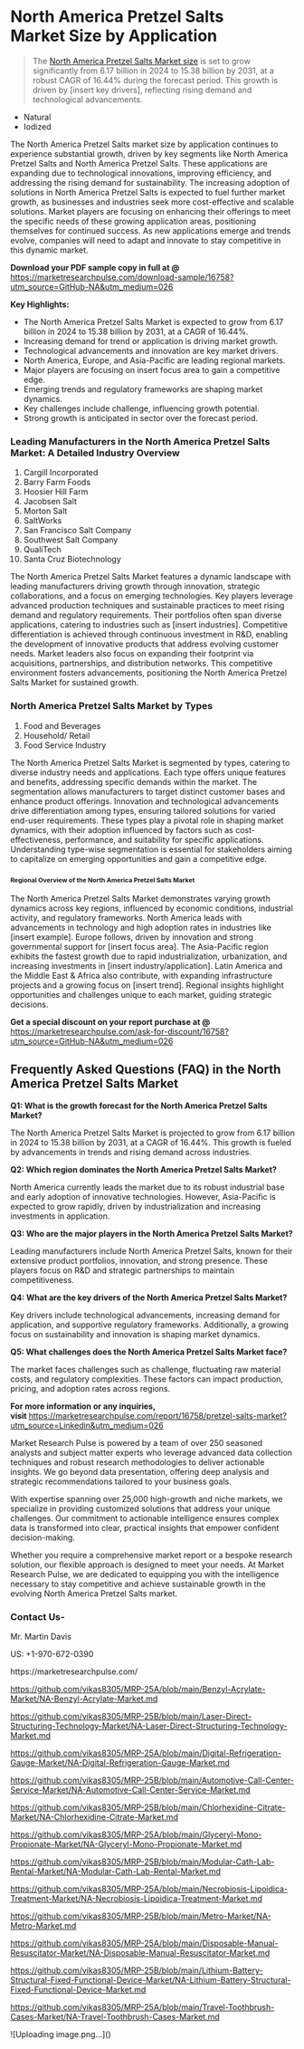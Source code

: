 <h1>North America Pretzel Salts Market&nbsp;Size by Application</h1><blockquote><p>The <a href="https://marketresearchpulse.com/download-sample/16758?utm_source=GitHub-NA&amp;utm_medium=026">North America Pretzel Salts Market size</a> is set to grow significantly from 6.17 billion in 2024 to 15.38 billion by 2031, at a robust CAGR of 16.44% during the forecast period. This growth is driven by [insert key drivers], reflecting rising demand and technological advancements.</p></blockquote><ul><li>Natural<li> Iodized</li></ul><p>The North America Pretzel Salts market size by application continues to experience substantial growth, driven by key segments like North America Pretzel Salts and North America Pretzel Salts. These applications are expanding due to technological innovations, improving efficiency, and addressing the rising demand for sustainability. The increasing adoption of solutions in North America Pretzel Salts is expected to fuel further market growth, as businesses and industries seek more cost-effective and scalable solutions. Market players are focusing on enhancing their offerings to meet the specific needs of these growing application areas, positioning themselves for continued success. As new applications emerge and trends evolve, companies will need to adapt and innovate to stay competitive in this dynamic market.</p><p><strong>Download your PDF sample copy in full at @ </strong><a href="https://marketresearchpulse.com/download-sample/16758?utm_source=GitHub-NA&amp;utm_medium=026">https://marketresearchpulse.com/download-sample/16758?utm_source=GitHub-NA&amp;utm_medium=026</a></p><p><strong>Key Highlights: </strong></p><ul><li>The North America Pretzel Salts Market is expected to grow from 6.17 billion in 2024 to 15.38 billion by 2031, at a CAGR of 16.44%.</li><li>Increasing demand for trend or application is driving market growth.</li><li>Technological advancements and innovation are key market drivers.</li><li>North America, Europe, and Asia-Pacific are leading regional markets.</li><li>Major players are focusing on insert focus area to gain a competitive edge.</li><li>Emerging trends and regulatory frameworks are shaping market dynamics.</li><li>Key challenges include challenge, influencing growth potential.</li><li>Strong growth is anticipated in sector over the forecast period.</li></ul><h3>Leading Manufacturers in the North America Pretzel Salts Market: A Detailed Industry Overview</h3><ol><li>Cargill Incorporated</li><li>Barry Farm Foods</li><li>Hoosier Hill Farm</li><li>Jacobsen Salt</li><li>Morton Salt</li><li>SaltWorks</li><li>San Francisco Salt Company</li><li>Southwest Salt Company</li><li>QualiTech</li><li>Santa Cruz Biotechnology</li></ol><div class="flex max-w-full flex-col flex-grow"><div class="min-h-8 text-message flex w-full flex-col items-end gap-2 whitespace-normal break-words [.text-message+&amp;]:mt-5" dir="auto" data-message-author-role="assistant" data-message-id="fd8432e4-4910-450d-b182-61b7bfb0a01f" data-message-model-slug="gpt-4o"><div class="flex w-full flex-col gap-1 empty:hidden first:pt-[3px]"><div class="markdown prose w-full break-words dark:prose-invert light"><p>The North America Pretzel Salts Market features a dynamic landscape with leading manufacturers driving growth through innovation, strategic collaborations, and a focus on emerging technologies. Key players leverage advanced production techniques and sustainable practices to meet rising demand and regulatory requirements. Their portfolios often span diverse applications, catering to industries such as [insert industries]. Competitive differentiation is achieved through continuous investment in R&amp;D, enabling the development of innovative products that address evolving customer needs. Market leaders also focus on expanding their footprint via acquisitions, partnerships, and distribution networks. This competitive environment fosters advancements, positioning the North America Pretzel Salts Market for sustained growth.</p></div></div></div></div><h3>North America Pretzel Salts Market by Types</h3><ol><li>Food and Beverages<li> Household/ Retail<li> Food Service Industry</li></ol><div class="flex max-w-full flex-col flex-grow"><div class="min-h-8 text-message flex w-full flex-col items-end gap-2 whitespace-normal break-words [.text-message+&amp;]:mt-5" dir="auto" data-message-author-role="assistant" data-message-id="084470be-0bb7-4664-bddf-5156b4f41249" data-message-model-slug="gpt-4o-mini"><div class="flex w-full flex-col gap-1 empty:hidden first:pt-[3px]"><div class="markdown prose w-full break-words dark:prose-invert light"><p>The North America Pretzel Salts Market is segmented by types, catering to diverse industry needs and applications. Each type offers unique features and benefits, addressing specific demands within the market. The segmentation allows manufacturers to target distinct customer bases and enhance product offerings. Innovation and technological advancements drive differentiation among types, ensuring tailored solutions for varied end-user requirements. These types play a pivotal role in shaping market dynamics, with their adoption influenced by factors such as cost-effectiveness, performance, and suitability for specific applications. Understanding type-wise segmentation is essential for stakeholders aiming to capitalize on emerging opportunities and gain a competitive edge.</p></div></div></div></div><h3><span style="font-size: 11px;">Regional Overview of the North America Pretzel Salts Market</span></h3><div class="flex max-w-full flex-col flex-grow"><div class="min-h-8 text-message flex w-full flex-col items-end gap-2 whitespace-normal break-words [.text-message+&amp;]:mt-5" dir="auto" data-message-author-role="assistant" data-message-id="e9038762-ce64-4e30-91c9-9bd413514231" data-message-model-slug="gpt-4o-mini"><div class="flex w-full flex-col gap-1 empty:hidden first:pt-[3px]"><div class="markdown prose w-full break-words dark:prose-invert light"><p>The North America Pretzel Salts Market demonstrates varying growth dynamics across key regions, influenced by economic conditions, industrial activity, and regulatory frameworks. North America leads with advancements in technology and high adoption rates in industries like [insert example]. Europe follows, driven by innovation and strong governmental support for [insert focus area]. The Asia-Pacific region exhibits the fastest growth due to rapid industrialization, urbanization, and increasing investments in [insert industry/application]. Latin America and the Middle East &amp; Africa also contribute, with expanding infrastructure projects and a growing focus on [insert trend]. Regional insights highlight opportunities and challenges unique to each market, guiding strategic decisions.</p></div></div></div></div><p><strong>Get a special discount on your report purchase at @ </strong><a href="https://marketresearchpulse.com/ask-for-discount/16758?utm_source=GitHub-NA&amp;utm_medium=026">https://marketresearchpulse.com/ask-for-discount/16758?utm_source=GitHub-NA&amp;utm_medium=026</a></p><h2>Frequently Asked Questions (FAQ) in the North America Pretzel Salts Market</h2><p><strong>Q1: What is the growth forecast for the North America Pretzel Salts Market?</strong></p><p>The North America Pretzel Salts Market is projected to grow from 6.17 billion in 2024 to 15.38 billion by 2031, at a CAGR of 16.44%. This growth is fueled by advancements in trends and rising demand across industries.</p><p><strong>Q2: Which region dominates the North America Pretzel Salts Market?</strong></p><p>North America currently leads the market due to its robust industrial base and early adoption of innovative technologies. However, Asia-Pacific is expected to grow rapidly, driven by industrialization and increasing investments in application.</p><p><strong>Q3: Who are the major players in the North America Pretzel Salts Market?</strong></p><p>Leading manufacturers include North America Pretzel Salts, known for their extensive product portfolios, innovation, and strong presence. These players focus on R&amp;D and strategic partnerships to maintain competitiveness.</p><p><strong>Q4: What are the key drivers of the North America Pretzel Salts Market?</strong></p><p>Key drivers include technological advancements, increasing demand for application, and supportive regulatory frameworks. Additionally, a growing focus on sustainability and innovation is shaping market dynamics.</p><p><strong>Q5: What challenges does the North America Pretzel Salts Market face?</strong></p><p>The market faces challenges such as challenge, fluctuating raw material costs, and regulatory complexities. These factors can impact production, pricing, and adoption rates across regions.</p><p><strong>For more information or any inquiries, visit&nbsp;</strong><a href="https://marketresearchpulse.com/report/16758/pretzel-salts-market?utm_source=Linkedin&utm_medium=026">https://marketresearchpulse.com/report/16758/pretzel-salts-market?utm_source=Linkedin&utm_medium=026</a></p><p>Market Research Pulse is powered by a team of over 250 seasoned analysts and subject matter experts who leverage advanced data collection techniques and robust research methodologies to deliver actionable insights. We go beyond data presentation, offering deep analysis and strategic recommendations tailored to your business goals.</p><p>With expertise spanning over 25,000 high-growth and niche markets, we specialize in providing customized solutions that address your unique challenges. Our commitment to actionable intelligence ensures complex data is transformed into clear, practical insights that empower confident decision-making.</p><p>Whether you require a comprehensive market report or a bespoke research solution, our flexible approach is designed to meet your needs. At Market Research Pulse, we are dedicated to equipping you with the intelligence necessary to stay competitive and achieve sustainable growth in the evolving North America Pretzel Salts market.</p><h3><strong>Contact Us-</strong></h3><p>Mr. Martin Davis</p><p>US: +1-970-672-0390</p><p>https://marketresearchpulse.com/</p><p><a href="https://github.com/vikas8305/MRP-25A/blob/main/Benzyl-Acrylate-Market/NA-Benzyl-Acrylate-Market.md">https://github.com/vikas8305/MRP-25A/blob/main/Benzyl-Acrylate-Market/NA-Benzyl-Acrylate-Market.md</a></p><p><a href="https://github.com/vikas8305/MRP-25B/blob/main/Laser-Direct-Structuring-Technology-Market/NA-Laser-Direct-Structuring-Technology-Market.md">https://github.com/vikas8305/MRP-25B/blob/main/Laser-Direct-Structuring-Technology-Market/NA-Laser-Direct-Structuring-Technology-Market.md</a></p><p><a href="https://github.com/vikas8305/MRP-25A/blob/main/Digital-Refrigeration-Gauge-Market/NA-Digital-Refrigeration-Gauge-Market.md">https://github.com/vikas8305/MRP-25A/blob/main/Digital-Refrigeration-Gauge-Market/NA-Digital-Refrigeration-Gauge-Market.md</a></p><p><a href="https://github.com/vikas8305/MRP-25B/blob/main/Automotive-Call-Center-Service-Market/NA-Automotive-Call-Center-Service-Market.md">https://github.com/vikas8305/MRP-25B/blob/main/Automotive-Call-Center-Service-Market/NA-Automotive-Call-Center-Service-Market.md</a></p><p><a href="https://github.com/vikas8305/MRP-25B/blob/main/Chlorhexidine-Citrate-Market/NA-Chlorhexidine-Citrate-Market.md">https://github.com/vikas8305/MRP-25B/blob/main/Chlorhexidine-Citrate-Market/NA-Chlorhexidine-Citrate-Market.md</a></p><p><a href="https://github.com/vikas8305/MRP-25A/blob/main/Glyceryl-Mono-Propionate-Market/NA-Glyceryl-Mono-Propionate-Market.md">https://github.com/vikas8305/MRP-25A/blob/main/Glyceryl-Mono-Propionate-Market/NA-Glyceryl-Mono-Propionate-Market.md</a></p><p><a href="https://github.com/vikas8305/MRP-25B/blob/main/Modular-Cath-Lab-Rental-Market/NA-Modular-Cath-Lab-Rental-Market.md">https://github.com/vikas8305/MRP-25B/blob/main/Modular-Cath-Lab-Rental-Market/NA-Modular-Cath-Lab-Rental-Market.md</a></p><p><a href="https://github.com/vikas8305/MRP-25A/blob/main/Necrobiosis-Lipoidica-Treatment-Market/NA-Necrobiosis-Lipoidica-Treatment-Market.md">https://github.com/vikas8305/MRP-25A/blob/main/Necrobiosis-Lipoidica-Treatment-Market/NA-Necrobiosis-Lipoidica-Treatment-Market.md</a></p><p><a href="https://github.com/vikas8305/MRP-25B/blob/main/Metro-Market/NA-Metro-Market.md">https://github.com/vikas8305/MRP-25B/blob/main/Metro-Market/NA-Metro-Market.md</a></p><p><a href="https://github.com/vikas8305/MRP-25A/blob/main/Disposable-Manual-Resuscitator-Market/NA-Disposable-Manual-Resuscitator-Market.md">https://github.com/vikas8305/MRP-25A/blob/main/Disposable-Manual-Resuscitator-Market/NA-Disposable-Manual-Resuscitator-Market.md</a></p><p><a href="https://github.com/vikas8305/MRP-25B/blob/main/Lithium-Battery-Structural-Fixed-Functional-Device-Market/NA-Lithium-Battery-Structural-Fixed-Functional-Device-Market.md">https://github.com/vikas8305/MRP-25B/blob/main/Lithium-Battery-Structural-Fixed-Functional-Device-Market/NA-Lithium-Battery-Structural-Fixed-Functional-Device-Market.md</a></p><p><a href="https://github.com/vikas8305/MRP-25A/blob/main/Travel-Toothbrush-Cases-Market/NA-Travel-Toothbrush-Cases-Market.md">https://github.com/vikas8305/MRP-25A/blob/main/Travel-Toothbrush-Cases-Market/NA-Travel-Toothbrush-Cases-Market.md</a></p>
![Uploading image.png…]()
